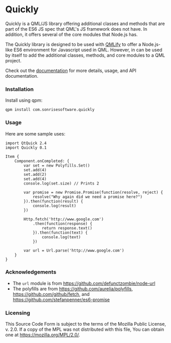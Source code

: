 Quickly
=======

Quickly is a QML/JS library offering additional classes and methods that are part of the ES6 JS spec that QML's JS framework does not have. In addition, it offers several of the core modules that Node.js has.

The Quickly library is designed to be used with [QMLify](https://www.npmjs.com/package/qmlify) to offer a Node.js-like ES6 environment for Javascript used in QML. However, in can be used by itself to add the additional classes, methods, and core modules to a QML project.

Check out the [documentation](http://quickly.readthedocs.org/en/latest/) for more details, usage, and API documentation.

### Installation

Install using qpm:

    qpm install com.sonrisesoftware.quickly

### Usage

Here are some sample uses:

    import QtQuick 2.4
    import Quickly 0.1

    Item {
        Component.onCompleted: {
            var set = new Polyfills.Set()
            set.add(4)
            set.add(2)
            set.add(4)
            console.log(set.size) // Prints 2

            var promise = new Promise.Promise(function(resolve, reject) {
                resolve("Why again did we need a promise here?")
            }).then(function(result) {
                console.log(result)
            })

            Http.fetch('http://www.google.com')
                .then(function(response) {
                    return response.text()
                }).then(function(text) {
                    console.log(text)
                })

            var url = Url.parse('http://www.google.com')
        }
    }

### Acknowledgements

  * The `url` module is from https://github.com/defunctzombie/node-url
  * The polyfills are from https://github.com/aurelia/polyfills, https://github.com/github/fetch, and https://github.com/stefanpenner/es6-promise

### Licensing

This Source Code Form is subject to the terms of the Mozilla Public License, v. 2.0. If a copy of the MPL was not distributed with this file, You can obtain one at https://mozilla.org/MPL/2.0/.
